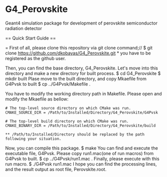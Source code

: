 # G4_Perovskite
Geant4 simulation package for development of perovskite semiconductor radiation detector

== Quick Start Guide ==

= First of all, please clone this repository via git clone command;//
  $ git clone https://github.com/dkobayas/G4_Perovskite.git
    * you have to be registered as the github user.

  Then, you can find the base directory, G4_Perovskite.
  Let's move into this directory and make a new directory for built process.
  $ cd G4_Perovskite
  $ mkdir built
  Plase move to the built directory, and copy Mkaefile from G4Pvsk to built
  $ cp ../G4Pvsk/Makefile .
  
  You have to modify the working directory path in Makefile.
  Please open and modify the Mkaefile as bellow:
    
    # The top-level source directory on which CMake was run.
    CMAKE_SOURCE_DIR = /Path/to/Installed/Directory/G4_Perovskite/G4Pvsk

    # The top-level build directory on which CMake was run.
    CMAKE_BINARY_DIR = /Path/to/Installed/Directory/G4_Perovskite/build

    ** /Path/to/Installed/Directory should be replaced by the path following your situation.

  Now, you can compile this package.
  $ make
  You can find and execute the executable file, G4Pvsk.
  Please copy run1.mac(one of run macros) from G4Pvsk to built.
  $ cp ../G4Pvsk/run1.mac .
  Finally, please execute with this run macro.
  $ ./G4Pvsk run1.mac
  I hope you can find the processing lines, and the result output as root file, Perovskite.root.

